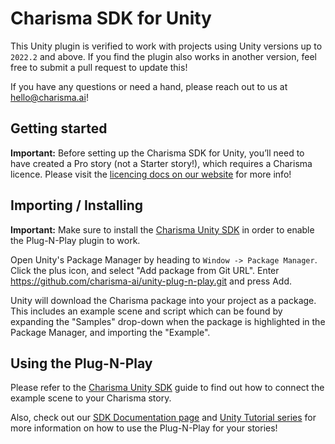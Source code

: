 # Charisma SDK for Unity

This Unity plugin is verified to work with projects using Unity versions up to `2022.2` and above. If you find the plugin also works in another version, feel free to submit a pull request to update this!

If you have any questions or need a hand, please reach out to us at [hello@charisma.ai](mailto:hello@charisma.ai)!

## Getting started

**Important:** Before setting up the Charisma SDK for Unity, you’ll need to have created a Pro story (not a Starter story!), which requires a Charisma licence. Please visit the [licencing docs on our website](https://charisma.ai/docs/licencing) for more info!

## Importing / Installing

**Important:** Make sure to install the [Charisma Unity SDK](https://github.com/charisma-ai/charisma-sdk-unity) in order to enable the Plug-N-Play plugin to work.

Open Unity's Package Manager by heading to `Window -> Package Manager`. Click the plus icon, and select "Add package from Git URL". Enter https://github.com/charisma-ai/unity-plug-n-play.git and press Add.

Unity will download the Charisma package into your project as a package. This includes an example scene and script which can be found by expanding the "Samples" drop-down when the package is highlighted in the Package Manager, and importing the "Example".

## Using the Plug-N-Play

Please refer to the [Charisma Unity SDK](https://github.com/charisma-ai/charisma-sdk-unity#plug-n-play) guide to find out how to connect the example scene to your Charisma story.

Also, check out our [SDK Documentation page](https://charisma.ai/docs/sdks) and [Unity Tutorial series](https://www.youtube.com/playlist?list=PLJL7mxAoErKzABDahUXzjNBNM7GUjUF45) for more information on how to use the Plug-N-Play for your stories!
